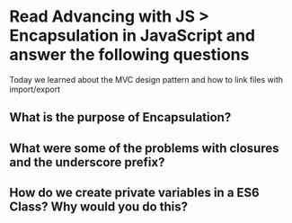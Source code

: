 # Read Advancing with JS > Encapsulation in JavaScript and answer the following questions

Today we learned about the MVC design pattern and how to link files with import/export

## What is the purpose of Encapsulation?



## What were some of the problems with closures and the underscore prefix?



## How do we create private variables in a ES6 Class? Why would you do this?

